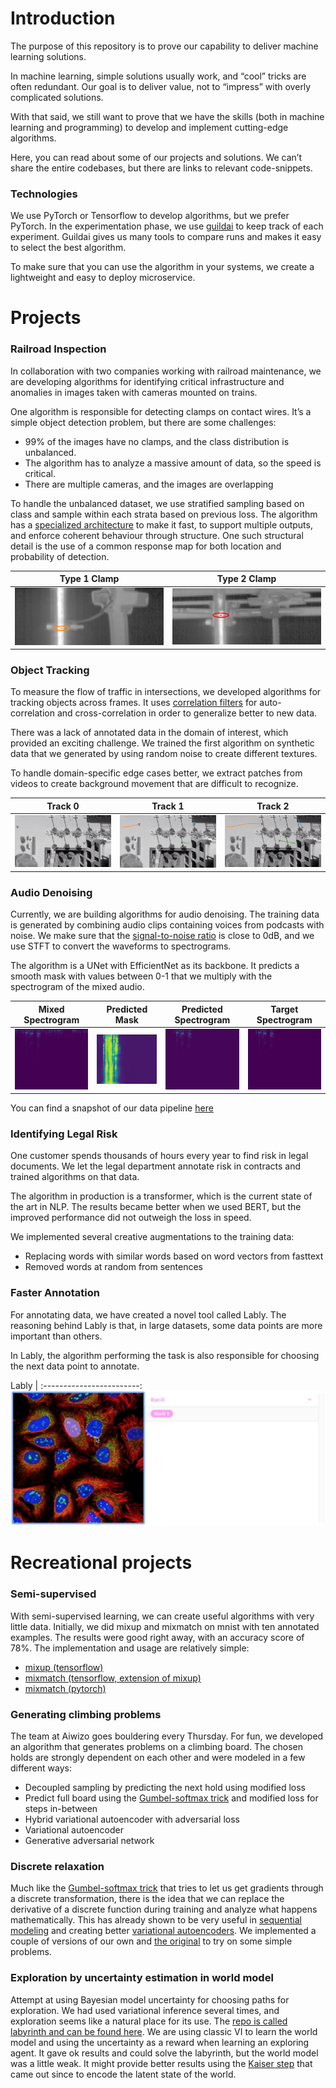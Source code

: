 # Introduction
The purpose of this repository is to prove our capability to deliver machine learning solutions.

In machine learning, simple solutions usually work, and “cool” tricks are often redundant. Our goal is to deliver value, not to “impress” with overly complicated solutions.

With that said, we still want to prove that we have the skills (both in machine learning and programming) to develop and implement cutting-edge algorithms.

Here, you can read about some of our projects and solutions. We can’t share the entire codebases, but there are links to relevant code-snippets.

### Technologies

We use PyTorch or Tensorflow to develop algorithms, but we prefer PyTorch. In the experimentation phase, we use [guildai](https://github.com/guildai/guildai) to keep track of each experiment. Guildai gives us many tools to compare runs and makes it easy to select the best algorithm.

To make sure that you can use the algorithm in your systems, we create a lightweight and easy to deploy microservice.

# Projects

### Railroad Inspection

In collaboration with two companies working with railroad maintenance, we are developing algorithms for identifying critical infrastructure and anomalies in images taken with cameras mounted on trains.

One algorithm is responsible for detecting clamps on contact wires. It’s a simple object detection problem, but there are some challenges:

- 99% of the images have no clamps, and the class distribution is unbalanced.
- The algorithm has to analyze a massive amount of data, so the speed is critical.
- There are multiple cameras, and the images are overlapping

To handle the unbalanced dataset, we use stratified sampling based on class and sample within each strata based on previous loss. The algorithm has a [specialized architecture](https://github.com/Aiwizo/capability/blob/master/railroad_inspection/architecture.py) to make it fast, to support multiple outputs, and enforce coherent behaviour through structure. One such structural detail is the use of a common response map for both location and probability of detection.

Type 1 Clamp              |  Type 2 Clamp
:------------------------:|:-------------------------:
![](https://github.com/Aiwizo/capability/blob/master/images/clamps1.png)  |  ![](https://github.com/Aiwizo/capability/blob/master/images/clamps2.png)

### Object Tracking

To measure the flow of traffic in intersections, we developed algorithms for tracking objects across frames. It uses [correlation filters](https://github.com/Aiwizo/capability/blob/master/object_tracking/correlation.py) for auto-correlation and cross-correlation in order to generalize better to new data.

There was a lack of annotated data in the domain of interest, which provided an exciting challenge. We trained the first algorithm on synthetic data that we generated by using random noise to create different textures.

To handle domain-specific edge cases better, we extract patches from videos to create background movement that are difficult to recognize.


Track 0             |  Track 1            |  Track 2
:------------------------:|:-------------------------:|:-------------------------:
![](https://github.com/Aiwizo/capability/blob/master/images/track0.png)  |  ![](https://github.com/Aiwizo/capability/blob/master/images/track1.png)  |  ![](https://github.com/Aiwizo/capability/blob/master/images/track2.png)

### Audio Denoising

Currently, we are building algorithms for audio denoising. The training data is generated by combining audio clips containing voices from podcasts with noise. We make sure that the [signal-to-noise ratio](https://en.wikipedia.org/wiki/Signal-to-noise_ratio) is close to 0dB, and we use STFT to convert the waveforms to spectrograms.

The algorithm is a UNet with EfficientNet as its backbone. It predicts a smooth mask with values between 0-1 that we multiply with the spectrogram of the mixed audio.

Mixed Spectrogram             |  Predicted Mask          |  Predicted Spectrogram | Target Spectrogram |
:------------------------:|:-------------------------:|:-------------------------:|:-------------------------:
![](https://github.com/Aiwizo/capability/blob/master/images/mixed_spectrogram.png)  |  ![](https://github.com/Aiwizo/capability/blob/master/images/predicted_mask.png)  |  ![](https://github.com/Aiwizo/capability/blob/master/images/predicted_spectrogram.png)  |  ![](https://github.com/Aiwizo/capability/blob/master/images/target_spectrogram.png)

You can find a snapshot of our data pipeline [here](https://github.com/Aiwizo/capability/tree/master/audio_denoising/data.py)

### Identifying Legal Risk

One customer spends thousands of hours every year to find risk in legal documents. We let the legal department annotate risk in contracts and trained algorithms on that data.

The algorithm in production is a transformer, which is the current state of the art in NLP. The results became better when we used BERT, but the improved performance did not outweigh the loss in speed.

We implemented several creative augmentations to the training data:
- Replacing words with similar words based on word vectors from fasttext
- Removed words at random from sentences

### Faster Annotation

For annotating data, we have created a novel tool called Lably. The reasoning behind Lably is that, in large datasets, some data points are more important than others. 

In Lably, the algorithm performing the task is also responsible for choosing the next data point to annotate.

Lably                    |
:------------------------:
![](https://github.com/Aiwizo/capability/blob/master/images/annotating.png)

# Recreational projects

### Semi-supervised

With semi-supervised learning, we can create useful algorithms with very little data. Initially, we did mixup and mixmatch on mnist with ten annotated examples. The results were good right away, with an accuracy score of 78%. The implementation and usage are relatively simple:
- [mixup (tensorflow)](https://github.com/Aiwizo/capability/blob/master/semi_supervised/mixup.py)
- [mixmatch (tensorflow, extension of mixup)](https://github.com/Aiwizo/capability/blob/master/semi_supervised/mixmatch.py)
- [mixmatch (pytorch)](https://github.com/FelixAbrahamsson/mixmatch-pytorch)

### Generating climbing problems
The team at Aiwizo goes bouldering every Thursday. For fun, we developed an algorithm that generates problems on a climbing board. The chosen holds are strongly dependent on each other and were modeled in a few different ways:

- Decoupled sampling by predicting the next hold using modified loss
- Predict full board using the [Gumbel-softmax trick](https://pytorch.org/docs/stable/distributions.html#relaxedonehotcategorical) and modified loss for steps in-between
- Hybrid variational autoencoder with adversarial loss
- Variational autoencoder
- Generative adversarial network

### Discrete relaxation
Much like the [Gumbel-softmax trick](https://pytorch.org/docs/stable/distributions.html#relaxedonehotcategorical) that tries to let us get gradients through a discrete transformation, there is the idea that we can replace the derivative of a discrete function during training and analyze what happens mathematically. This has already shown to be very useful in [sequential modeling](https://arxiv.org/pdf/1801.09797.pdf) and creating better [variational autoencoders](https://arxiv.org/pdf/1906.00446.pdf). We implemented a couple of versions of our own and [the original](https://github.com/Aiwizo/capability/blob/master/discrete_relaxation/kaiser_step.py) to try on some simple problems.

### Exploration by uncertainty estimation in world model
Attempt at using Bayesian model uncertainty for choosing paths for exploration. We had used variational inference several times, and exploration seems like a natural place for its use. The [repo is called labyrinth and can be found here](https://github.com/samedii/labyrinth). We are using classic VI to learn the world model and using the uncertainty as a reward when learning an exploring agent. It gave ok results and could solve the labyrinth, but the world model was a little weak. It might provide better results using the [Kaiser step](https://github.com/Aiwizo/capability/blob/master/kaiser_step.py) that came out since to encode the latent state of the world.
